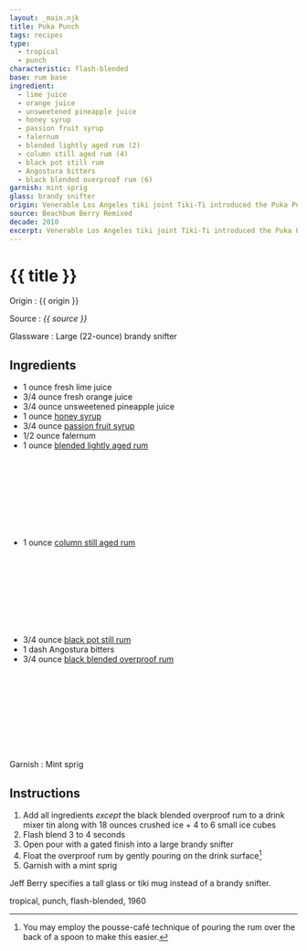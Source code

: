 ```yaml
---
layout: _main.njk
title: Puka Punch
tags: recipes
type:
  - tropical
  - punch
characteristic: flash-blended
base: rum base
ingredient:
  - lime juice
  - orange juice
  - unsweetened pineapple juice
  - honey syrup
  - passion fruit syrup
  - falernum
  - blended lightly aged rum (2)
  - column still aged rum (4)
  - black pot still rum
  - Angostura bitters
  - black blended overproof rum (6)
garnish: mint sprig
glass: brandy snifter
origin: Venerable Los Angeles tiki joint Tiki-Ti introduced the Puka Punch in 1961.
source: Beachbum Berry Remixed
decade: 2010
excerpt: Venerable Los Angeles tiki joint Tiki-Ti introduced the Puka Punch in 1961.
---
```

<!-- markdownlint-disable MD025 -->
# {{ title }}
<!-- markdownlint-enable MD025 -->

Origin
  : {{ origin }}

Source
  : <cite><span data-pagefind-filter="Source">{{ source }}</span></cite>

Glassware
  : Large (22-ounce) brandy snifter

## Ingredients

* 1 ounce fresh lime juice
* 3/4 ounce fresh orange juice
* 3/4 ounce unsweetened pineapple juice
* 1 ounce [honey syrup](/mixes/honey-syrup/)
* 3/4 ounce [passion fruit syrup](/mixes/passion-fruit-syrup)
* 1/2 ounce falernum
* 1 ounce [blended lightly aged rum](/rums/04-rum-blended-lightly-aged/)<icon-l space="1em" label="(2)" class="bigger"><span class="with-icon"><svg class="icon"><use href="/assets/images/icons/circle-2.svg#circle-2"></use></svg></span></icon-l>
* 1 ounce [column still aged rum](/rums/08-rum-column-still-aged/)<icon-l space="1em" label="(4)" class="bigger"><span class="with-icon"><svg class="icon"><use href="/assets/images/icons/circle-4.svg#circle-4"></use></svg></span></icon-l>
* 3/4 ounce [black pot still rum](/rums/10-rum-black-pot-still/)
* 1 dash Angostura bitters
* 3/4 ounce [black blended overproof rum](/rums/12-rum-black-blended-overproof/)<icon-l space="1em" label="(6)" class="bigger"><span class="with-icon"><svg class="icon"><use href="/assets/images/icons/circle-6.svg#circle-6"></use></svg></span></icon-l>

Garnish
  : <span data-pagefind-filter="Garnish">Mint sprig</span>

## Instructions

1. Add all ingredients *except* the black blended overproof rum to a drink mixer tin along with 18 ounces crushed ice + 4 to 6 small ice cubes
2. Flash blend 3 to 4 seconds
3. Open pour with a gated finish into a large brandy snifter
4. Float the overproof rum by gently pouring on the drink surface[^1]
5. Garnish with a mint sprig

[^1]: You may employ the pousse-café technique of pouring the rum over the back of a spoon to make this easier.

<tiki-callout type="note">

  Jeff Berry specifies a tall glass or tiki mug instead of a brandy snifter.

</tiki-callout>

<div
  class="sr-only"
  data-cat[0]="Drink"
  data-type[0]="Tropical"
  data-type[1]="Punch"
  data-char[0]="Flash-blended"
  data-base[0]="Rum/Cane spirits"
  data-ingredient[0]="Lime juice"
  data-ingredient[1]="Orange juice"
  data-ingredient[2]="Pineapple juice, unsweetened"
  data-ingredient[3]="Honey syrup"
  data-ingredient[4]="Passion fruit syrup"
  data-ingredient[5]="Falernum"
  data-ingredient[6]="Blended lightly aged rum [2]"
  data-ingredient[7]="Column still aged rum [4]"
  data-ingredient[8]="Black pot still rum"
  data-ingredient[9]="Angostura bitters"
  data-ingredient[10]="Black blended overproof rum [6]"
  data-origin[0]="Tiki-Ti, Los Angeles"
  data-glass[0]="Brandy snifter"
  data-glass[1]="Brandy snifter, large (22-ounce)"
  data-decade[0]="1960"
  data-pagefind-filter="
    Category[data-cat[0]],
    Type[data-type[0]],
    Type[data-type[1]],
    Characteristic[data-char[0]],
    Base[data-base[0]],
    Ingredient[data-ingredient[0]],
    Ingredient[data-ingredient[1]],
    Ingredient[data-ingredient[2]],
    Ingredient[data-ingredient[3]],
    Ingredient[data-ingredient[4]],
    Ingredient[data-ingredient[5]],
    Ingredient[data-ingredient[6]],
    Ingredient[data-ingredient[7]],
    Ingredient[data-ingredient[8]],
    Ingredient[data-ingredient[9]],
    Ingredient[data-ingredient[10]],
    Origin[data-origin[0]],
    Glassware[data-glass[0]],
    Glassware[data-glass[1]],
    Decade[data-decade[0]]
  "
>
</div>

<div class="keywords" aria-hidden>tropical, punch, flash-blended, 1960</div>
